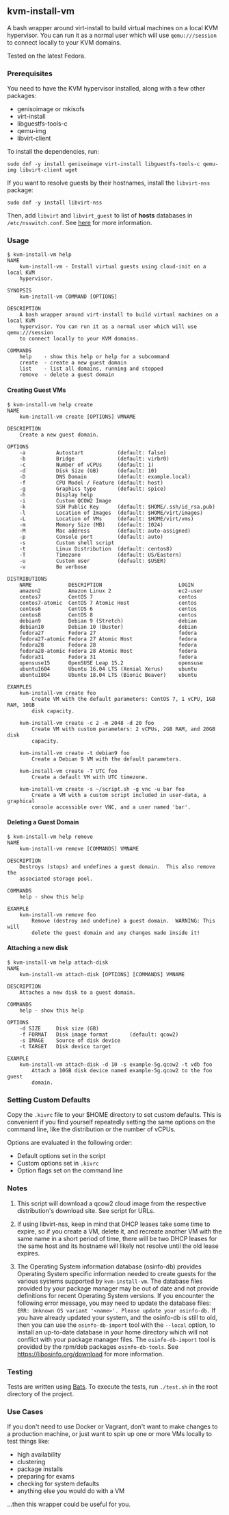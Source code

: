 ## kvm-install-vm

A bash wrapper around virt-install to build virtual machines on a local KVM
hypervisor.  You can run it as a normal user which will use `qemu:///session` to
connect locally to your KVM domains.

Tested on the latest Fedora.

### Prerequisites

You need to have the KVM hypervisor installed, along with a few other packages:

- genisoimage or mkisofs
- virt-install
- libguestfs-tools-c
- qemu-img
- libvirt-client

To install the dependencies, run:

```
sudo dnf -y install genisoimage virt-install libguestfs-tools-c qemu-img libvirt-client wget
```

If you want to resolve guests by their hostnames, install the `libvirt-nss` package:

```
sudo dnf -y install libvirt-nss
```

Then, add `libvirt` and `libvirt_guest` to list of **hosts** databases in
`/etc/nsswitch.conf`.  See [here](https://libvirt.org/nss.html) for more
information.

### Usage

```
$ kvm-install-vm help
NAME
    kvm-install-vm - Install virtual guests using cloud-init on a local KVM
    hypervisor.

SYNOPSIS
    kvm-install-vm COMMAND [OPTIONS]

DESCRIPTION
    A bash wrapper around virt-install to build virtual machines on a local KVM
    hypervisor. You can run it as a normal user which will use qemu:///session
    to connect locally to your KVM domains.

COMMANDS
    help    - show this help or help for a subcommand
    create  - create a new guest domain
    list    - list all domains, running and stopped
    remove  - delete a guest domain
```

#### Creating Guest VMs

```
$ kvm-install-vm help create
NAME
    kvm-install-vm create [OPTIONS] VMNAME

DESCRIPTION
    Create a new guest domain.

OPTIONS
    -a          Autostart           (default: false)
    -b          Bridge              (default: virbr0)
    -c          Number of vCPUs     (default: 1)
    -d          Disk Size (GB)      (default: 10)
    -D          DNS Domain          (default: example.local)
    -f          CPU Model / Feature (default: host)
    -g          Graphics type       (default: spice)
    -h          Display help
    -i          Custom QCOW2 Image
    -k          SSH Public Key      (default: $HOME/.ssh/id_rsa.pub)
    -l          Location of Images  (default: $HOME/virt/images)
    -L          Location of VMs     (default: $HOME/virt/vms)
    -m          Memory Size (MB)    (default: 1024)
    -M          Mac address         (default: auto-assigned)
    -p          Console port        (default: auto)
    -s          Custom shell script
    -t          Linux Distribution  (default: centos8)
    -T          Timezone            (default: US/Eastern)
    -u          Custom user         (defualt: $USER)
    -v          Be verbose

DISTRIBUTIONS
    NAME            DESCRIPTION                         LOGIN
    amazon2         Amazon Linux 2                      ec2-user
    centos7         CentOS 7                            centos
    centos7-atomic  CentOS 7 Atomic Host                centos
    centos6         CentOS 6                            centos
    centos8         CentOS 8                            centos
    debian9         Debian 9 (Stretch)                  debian
    debian10        Debian 10 (Buster)                  debian
    fedora27        Fedora 27                           fedora
    fedora27-atomic Fedora 27 Atomic Host               fedora
    fedora28        Fedora 28                           fedora
    fedora28-atomic Fedora 28 Atomic Host               fedora
    fedora31        Fedora 31                           fedora
    opensuse15      OpenSUSE Leap 15.2                  opensuse
    ubuntu1604      Ubuntu 16.04 LTS (Xenial Xerus)     ubuntu
    ubuntu1804      Ubuntu 18.04 LTS (Bionic Beaver)    ubuntu

EXAMPLES
    kvm-install-vm create foo
        Create VM with the default parameters: CentOS 7, 1 vCPU, 1GB RAM, 10GB
        disk capacity.

    kvm-install-vm create -c 2 -m 2048 -d 20 foo
        Create VM with custom parameters: 2 vCPUs, 2GB RAM, and 20GB disk
        capacity.

    kvm-install-vm create -t debian9 foo
        Create a Debian 9 VM with the default parameters.

    kvm-install-vm create -T UTC foo
        Create a default VM with UTC timezone.

    kvm-install-vm create -s ~/script.sh -g vnc -u bar foo
        Create a VM with a custom script included in user-data, a graphical
        console accessible over VNC, and a user named 'bar'.
```

#### Deleting a Guest Domain

```
$ kvm-install-vm help remove
NAME
    kvm-install-vm remove [COMMANDS] VMNAME

DESCRIPTION
    Destroys (stops) and undefines a guest domain.  This also remove the
    associated storage pool.

COMMANDS
    help - show this help

EXAMPLE
    kvm-install-vm remove foo
        Remove (destroy and undefine) a guest domain.  WARNING: This will
        delete the guest domain and any changes made inside it!
```

#### Attaching a new disk

```
$ kvm-install-vm help attach-disk
NAME
    kvm-install-vm attach-disk [OPTIONS] [COMMANDS] VMNAME

DESCRIPTION
    Attaches a new disk to a guest domain.

COMMANDS
    help - show this help

OPTIONS
    -d SIZE     Disk size (GB)
    -f FORMAT   Disk image format       (default: qcow2)
    -s IMAGE    Source of disk device
    -t TARGET   Disk device target

EXAMPLE
    kvm-install-vm attach-disk -d 10 -s example-5g.qcow2 -t vdb foo
        Attach a 10GB disk device named example-5g.qcow2 to the foo guest
        domain.
```

### Setting Custom Defaults

Copy the `.kivrc` file to your $HOME directory to set custom defaults.  This is
convenient if you find yourself repeatedly setting the same options on the
command line, like the distribution or the number of vCPUs.

Options are evaluated in the following order:

- Default options set in the script
- Custom options set in `.kivrc`
- Option flags set on the command line

### Notes

1. This script will download a qcow2 cloud image from the respective
   distribution's download site.  See script for URLs.

2. If using libvirt-nss, keep in mind that DHCP leases take some time to
   expire, so if you create a VM, delete it, and recreate another VM with the
   same name in a short period of time, there will be two DHCP leases for the
   same host and its hostname will likely not resolve until the old lease
   expires.

3. The Operating System information database (osinfo-db) provides Operating
   System specific information needed to create guests for the various systems
   supported by `kvm-install-vm`.  The database files provided by your package
   manager may be out of date and not provide definitions for recent Operating
   System versions. If you encounter the following error message, you may need
   to update the database files:
   `ERR: Unknown OS variant '<name>'. Please update your osinfo-db.`
   If you have already updated your system, and the osinfo-db is still to old,
   then you can use the `osinfo-db-import` tool with the `--local` option, to
   install an up-to-date database in your home directory which will not
   conflict with your package manager files. The `osinfo-db-import` tool is
   provided by the rpm/deb packages `osinfo-db-tools`.
   See https://libosinfo.org/download for more information.

### Testing

Tests are written using [Bats](https://github.com/sstephenson/bats).  To
execute the tests, run `./test.sh` in the root directory of the project.

### Use Cases

If you don't need to use Docker or Vagrant, don't want to make changes to a
production machine, or just want to spin up one or more VMs locally to test
things like:

- high availability
- clustering
- package installs
- preparing for exams
- checking for system defaults
- anything else you would do with a VM

...then this wrapper could be useful for you.
